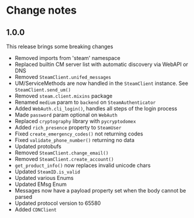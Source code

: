 # Change notes

## 1.0.0

This release brings some breaking changes

- Removed imports from 'steam' namespace
- Replaced builtin CM server list with automatic discovery via WebAPI or DNS
- Removed `SteamClient.unifed_messages`
- UM/ServiceMethods are now handled in the `SteamClient` instance. See `SteamClient.send_um()`
- Removed `steam.client.mixins` package
- Renamed `medium` param to `backend` on `SteamAuthenticator`
- Added `WebAuth.cli_login()`, handles all steps of the login process
- Made `password` param optional on `WebAuth`
- Replaced `cryptography` library with `pycryptodomex`
- Added `rich_presence` property to `SteamUser`
- Fixed `create_emergency_codes()` not returning codes
- Fixed `validate_phone_number()` returning no data
- Updated protobufs
- Removed `SteamClient.change_email()`
- Removed `SteamClient.create_account()`
- `get_product_info()` now replaces invalid unicode chars
- Updated `SteamID.is_valid`
- Updated various Enums
- Updated EMsg Enum
- Messages now have a payload property set when the body cannot be parsed
- Updated protocol version to 65580
- Added `CDNClient`
